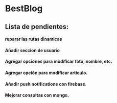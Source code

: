 # BestBlog 

## Lista de pendientes:

#### reparar las rutas dinamicas
#### Añadir seccion de usuario
#### Agregar opciones para modificar foto, nombre, etc.
#### Agregar opción para modificar articulo.
#### Añadir push notifications con firebase.
#### Mejorar consultas con mongo.
